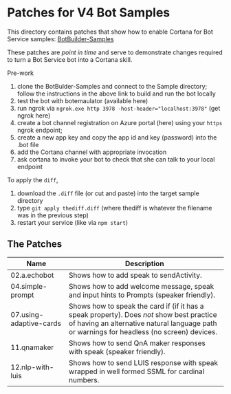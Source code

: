 # Patches for V4 Bot Samples #

This directory contains patches that show how to enable Cortana for Bot Service samples:
[BotBuilder-Samples](https://github.com/Microsoft/BotBuilder-Samples)

These patches are _point in time_ and serve to demonstrate changes required to turn a Bot Service bot into a Cortana skill.

Pre-work
1. clone the BotBulder-Samples and connect to the Sample directory; follow the instructions in the above link to build and run the bot locally
1. test the bot with botemaulator (available here)
1. run ngrok via `ngrok.exe http 3978 -host-header="localhost:3978"` (get ngrok here)
1. create a bot channel registration on Azure portal (here) using your `https` ngrok endpoint;
1. create a new app key and copy the app id and key (password) into the .bot file
1. add the Cortana channel with appropriate invocation
1. ask cortana to invoke your bot to check that she can talk to your local endpoint

To apply the `diff`,
1. download the `.diff` file  (or cut and paste) into the target sample directory
1. type `git apply thediff.diff` (where thediff is whatever the filename was in the previous step)
1. restart your service (like via `npm start`)

## The Patches ##
| Name | Description |
| --- | --- |
| 02.a.echobot | Shows how to add speak to sendActivity. |
| 04.simple-prompt | Shows how to add welcome message, speak and input hints to Prompts (speaker friendly). |
| 07.using-adaptive-cards | Shows how to speak the card if (if it has a speak property). Does _not_ show best practice of having an alternative natural language path or warnings for headless (no screen) devices. |
| 11.qnamaker | Shows how to send QnA maker responses with speak (speaker friendly). |
| 12.nlp-with-luis | Shows how to send LUIS response with speak wrapped in well formed SSML for cardinal numbers. |
